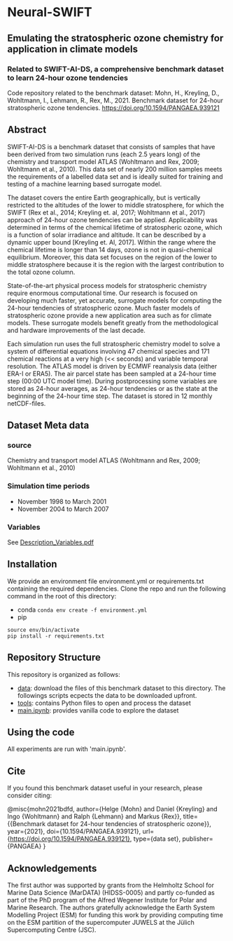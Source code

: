 # Neural-SWIFT
## Emulating the stratospheric ozone chemistry for application in climate models
### Related to SWIFT-AI-DS, a comprehensive benchmark dataset to learn 24-hour ozone tendencies

Code repository related to the benchmark dataset:
Mohn, H., Kreyling, D., Wohltmann, I., Lehmann, R., Rex, M., 2021. Benchmark dataset for 24-hour stratospheric ozone tendencies. https://doi.org/10.1594/PANGAEA.939121

## Abstract
SWIFT-AI-DS is a benchmark dataset that consists of samples that have been derived from two simulation runs (each 2.5 years long) of the chemistry and transport model ATLAS (Wohltmann and Rex, 2009; Wohltmann et al., 2010). This data set of nearly 200 million samples meets the requirements of a labelled data set and is ideally suited for training and testing of a machine learning based surrogate model. 

The dataset covers the entire Earth geographically, but is vertically restricted to the altitudes of the lower to middle stratosphere, for which the SWIFT (Rex et al., 2014; Kreyling et. al, 2017; Wohltmann et al., 2017) approach of 24-hour ozone tendencies can be applied. Applicability was determined in terms of the chemical lifetime of stratospheric ozone, which is a function of solar irradiance and altitude. It can be described by a dynamic upper bound [Kreyling et. Al, 2017]. Within the range where the chemical lifetime is longer than 14 days, ozone is not in quasi-chemical equilibrium. Moreover, this data set focuses on the region of the lower to middle stratosphere because it is the region with the largest contribution to the total ozone column.

State-of-the-art physical process models for stratospheric chemistry require enormous computational time. Our research is focused on developing much faster, yet accurate, surrogate models for computing the 24-hour tendencies of stratospheric ozone. Much faster models of stratospheric ozone provide a new application area such as for climate models. These surrogate models benefit greatly from the methodological and hardware improvements of the last decade. 

Each simulation run uses the full stratospheric chemistry model to solve a system of differential equations involving 47 chemical species and 171 chemical reactions at a very high (<< seconds) and variable temporal resolution. The ATLAS model is driven by ECMWF reanalysis data (either ERA-I or ERA5). The air parcel state has been sampled at a 24-hour time step (00:00 UTC model time). During postprocessing some variables are stored as 24-hour averages, as 24-hour tendencies or as the state at the beginning of the 24-hour time step. The dataset is stored in 12 monthly netCDF-files.

## Dataset Meta data
### source
Chemistry and transport model ATLAS (Wohltmann and Rex, 2009; Wohltmann et al., 2010)
### Simulation time periods
- November 1998 to March 2001
- November 2004 to March 2007
### Variables
See [Description_Variables.pdf](https://github.com/helgemohn/SWIFT-AI-DS/tree/main/Description_Variables.pdf)

## Installation
We provide an environment file environment.yml or requirements.txt containing the required dependencies. Clone the repo and run the following command in the root of this directory:

- conda
`conda env create -f environment.yml`
- pip
```python3 -m venv env
source env/bin/activate
pip install -r requirements.txt
```

## Repository Structure

This repository is organized as follows:

- [data](https://github.com/helgemohn/SWIFT-AI-DS/tree/main/data): download the files of this benchmark dataset to this directory. The followings scripts ecpects the data to be downloaded upfront.
- [tools](https://github.com/helgemohn/SWIFT-AI-DS/tree/main/tools):  contains Python files to open and process the dataset
- [main.ipynb](https://github.com/helgemohn/SWIFT-AI-DS/tree/main/main.ipynb): provides vanilla code to explore the dataset

## Using the code

All experiments are run with 'main.ipynb'.

## Cite

If you found this benchmark dataset useful in your research, please consider citing:

@misc{mohn2021bdfd,
 author={Helge {Mohn} and Daniel {Kreyling} and Ingo {Wohltmann} and Ralph {Lehmann} and Markus {Rex}},
 title={{Benchmark dataset for 24-hour tendencies of stratospheric ozone}},
 year={2021},
 doi={10.1594/PANGAEA.939121},
 url={https://doi.org/10.1594/PANGAEA.939121},
 type={data set},
 publisher={PANGAEA}
}

## Acknowledgements

The first author was supported by grants from the Helmholtz School for Marine Data Science (MarDATA) (HIDSS-0005) and partly co-funded as part of the PhD program of the Alfred Wegener Institute for Polar and Marine Research.
The authors gratefully acknowledge the Earth System Modelling Project (ESM) for funding this work by providing computing time on the ESM partition of the supercomputer JUWELS at the Jülich Supercomputing Centre (JSC).

